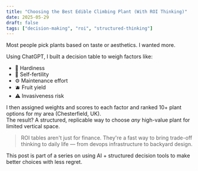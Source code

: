 ```yaml
---
title: "Choosing the Best Edible Climbing Plant (With ROI Thinking)"
date: 2025-05-29
draft: false
tags: ["decision-making", "roi", "structured-thinking"]
---
```


Most people pick plants based on taste or aesthetics. I wanted more.

Using ChatGPT, I built a decision table to weigh factors like:
- 🌱 Hardiness
- 🧬 Self-fertility
- ⚙️ Maintenance effort
- 🫐 Fruit yield
- ⚠️ Invasiveness risk

I then assigned weights and scores to each factor and ranked 10+ plant options for my area (Chesterfield, UK).  
The result? A structured, replicable way to choose *any* high-value plant for limited vertical space.

> ROI tables aren't just for finance. They're a fast way to bring trade-off thinking to daily life — from devops infrastructure to backyard design.

This post is part of a series on using AI + structured decision tools to make better choices with less regret.
